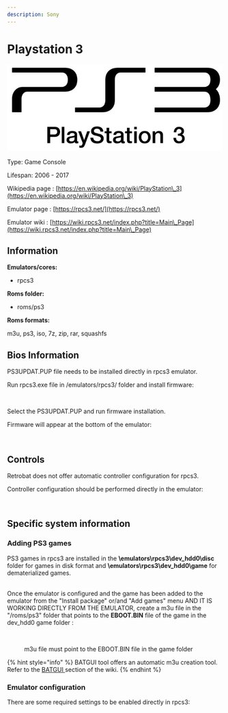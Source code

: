 ```yaml
---
description: Sony
---
```


# Playstation 3

![](<../../.gitbook/assets/image (5).png>)

Type: Game Console

Lifespan: 2006 - 2017

Wikipedia page : [https://en.wikipedia.org/wiki/PlayStation\_3](https://en.wikipedia.org/wiki/PlayStation\_3)

Emulator page : [https://rpcs3.net/](https://rpcs3.net/)

Emulator wiki : [https://wiki.rpcs3.net/index.php?title=Main\_Page](https://wiki.rpcs3.net/index.php?title=Main\_Page)

## Information

**Emulators/cores:**

* rpcs3

**Roms folder:**

* roms/ps3

**Roms formats:**

m3u, ps3, iso, 7z, zip, rar, squashfs

## Bios Information

PS3UPDAT.PUP file needs to be installed directly in rpcs3 emulator.

Run rpcs3.exe file in /emulators/rpcs3/ folder and install firmware:

<figure><img src="https://i.imgur.com/18HE0DC.png" alt=""><figcaption></figcaption></figure>

Select the PS3UPDAT.PUP and run firmware installation.

Firmware will appear at the bottom of the emulator:

<figure><img src="https://i.imgur.com/JFjxamH.png" alt=""><figcaption></figcaption></figure>

## Controls

Retrobat does not offer automatic controller configuration for rpcs3.

Controller configuration should be performed directly in the emulator:

<figure><img src="https://i.imgur.com/YoW67OI.png" alt=""><figcaption></figcaption></figure>

## Specific system information

### Adding PS3 games

PS3 games in rpcs3 are installed in the **\emulators\rpcs3\dev\_hdd0\disc** folder for games in disk format and **\emulators\rpcs3\dev\_hdd0\game** for dematerialized games.

\
Once the emulator is configured and the game has been added to the emulator from the "Install package" or/and "Add games" menu AND IT IS WORKING DIRECTLY FROM THE EMULATOR, create a m3u file in the "/roms/ps3" folder that points to the **EBOOT.BIN** file of the game in the dev\_hdd0 game folder :&#x20;

<figure><img src="https://i.imgur.com/EGr0uq3.png" alt=""><figcaption><p>m3u file must point to the EBOOT.BIN file in the game folder</p></figcaption></figure>

{% hint style="info" %}
BATGUI tool offers an automatic m3u creation tool. Refer to the [BATGUI ](../../advanced-features/batgui.md)section of the wiki.
{% endhint %}

### Emulator configuration

There are some required settings to be enabled directly in rpcs3:

<figure><img src="https://i.imgur.com/Frjj2kY.png" alt=""><figcaption></figcaption></figure>
